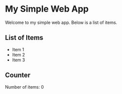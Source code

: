 # My Simple Web App

Welcome to my simple web app. Below is a list of items.

## List of Items

- Item 1
- Item 2
- Item 3

## Counter

<div id="counter">Number of items: 0</div>

<script>
  // JavaScript to count the list items
  document.addEventListener('DOMContentLoaded', (event) => {
    const itemCount = document.querySelectorAll('ul li').length;
    document.getElementById('counter').textContent = 'Number of items: ' + itemCount;
  });
</script>

